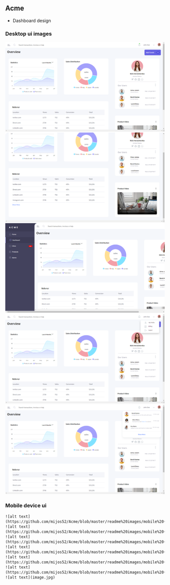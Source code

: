 ## Acme

- Dashboard design 

### Desktop ui images 
![alt text](https://github.com/mijos52/Acme/blob/master/readme%20images/image1.png)
	![alt text](https://github.com/mijos52/Acme/blob/master/readme%20images/image2.png)
  	![alt text](https://github.com/mijos52/Acme/blob/master/readme%20images/image3.png)
    ![alt text](https://github.com/mijos52/Acme/blob/master/readme%20images/image5.png)
    ![alt text](https://github.com/mijos52/Acme/blob/master/readme%20images/image4.png)




### Mobile device ui 

    ![alt text](https://github.com/mijos52/Acme/blob/master/readme%20images/mobile%20(4).jpg)
    ![alt text](https://github.com/mijos52/Acme/blob/master/readme%20images/mobile%20(5).jpg)
    ![alt text](https://github.com/mijos52/Acme/blob/master/readme%20images/mobile%20(6).jpg)
    ![alt text](https://github.com/mijos52/Acme/blob/master/readme%20images/mobile%20(7).jpg)
    ![alt text](https://github.com/mijos52/Acme/blob/master/readme%20images/mobile%20(8).jpg)
    ![alt text](https://github.com/mijos52/Acme/blob/master/readme%20images/mobile%20(9).jpg)
    ![alt text](image.jpg)



